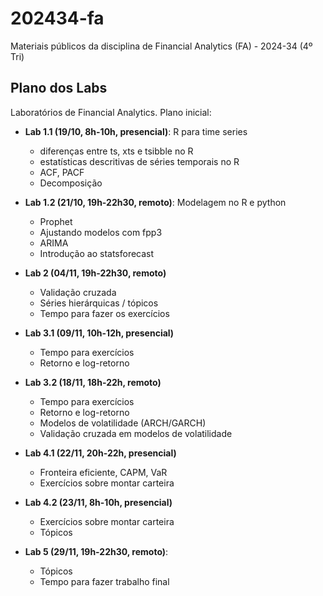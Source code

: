 # 202434-fa

Materiais públicos da disciplina de Financial Analytics (FA) - 2024-34 (4º Tri)

## Plano dos Labs

Laboratórios de Financial Analytics. Plano inicial:

- **Lab 1.1 (19/10, 8h-10h, presencial)**: R para time series
  - diferenças entre ts, xts e tsibble no R
  - estatísticas descritivas de séries temporais no R
  - ACF, PACF
  - Decomposição

- **Lab 1.2 (21/10, 19h-22h30, remoto)**: Modelagem no R e python
  - Prophet
  - Ajustando modelos com fpp3
  - ARIMA
  - Introdução ao statsforecast

- **Lab 2 (04/11, 19h-22h30, remoto)**
  - Validação cruzada
  - Séries hierárquicas / tópicos
  - Tempo para fazer os exercícios

- **Lab 3.1 (09/11, 10h-12h, presencial)**
  - Tempo para exercícios
  - Retorno e log-retorno

- **Lab 3.2 (18/11, 18h-22h, remoto)**
  - Tempo para exercícios
  - Retorno e log-retorno
  - Modelos de volatilidade (ARCH/GARCH)
  - Validação cruzada em modelos de volatilidade

- **Lab 4.1 (22/11, 20h-22h, presencial)**
  - Fronteira eficiente, CAPM, VaR
  - Exercícios sobre montar carteira

- **Lab 4.2 (23/11, 8h-10h, presencial)**
  - Exercícios sobre montar carteira
  - Tópicos

- **Lab 5 (29/11, 19h-22h30, remoto)**:
  - Tópicos
  - Tempo para fazer trabalho final


